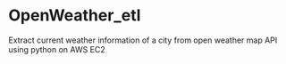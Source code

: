 # OpenWeather_etl
Extract current weather information of a city from open weather map API using python on AWS EC2
